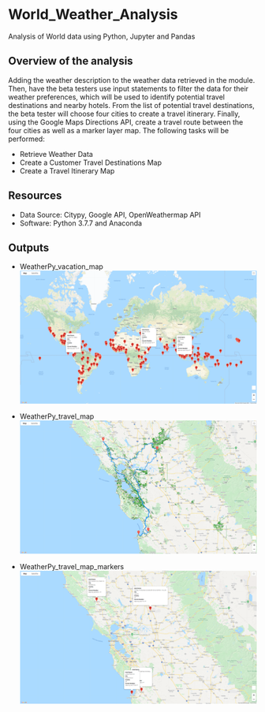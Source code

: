 # World_Weather_Analysis
Analysis of World data using Python, Jupyter and Pandas

## Overview of the analysis
Adding the weather description to the weather data retrieved in the module. Then, have the beta testers use input statements to filter the data for their weather preferences, which will be used to identify potential travel destinations and nearby hotels. From the list of potential travel destinations, the beta tester will choose four cities to create a travel itinerary. Finally, using the Google Maps Directions API, create a travel route between the four cities as well as a marker layer map.  The following tasks will be performed:

- Retrieve Weather Data
- Create a Customer Travel Destinations Map
- Create a Travel Itinerary Map
  
## Resources
- Data Source: Citypy, Google API, OpenWeathermap API
- Software: Python 3.7.7 and Anaconda

## Outputs
  
- WeatherPy_vacation_map
![WeatherPy_vacation_map](/Vacation_Search/WeatherPy_vacation_map.png)

- WeatherPy_travel_map
![WeatherPy_travel_map](/Vacation_Itinerary/WeatherPy_travel_map.png)
  
 - WeatherPy_travel_map_markers
![WeatherPy_travel_map_markers](/Vacation_Itinerary/WeatherPy_travel_map_markers.png)
 
